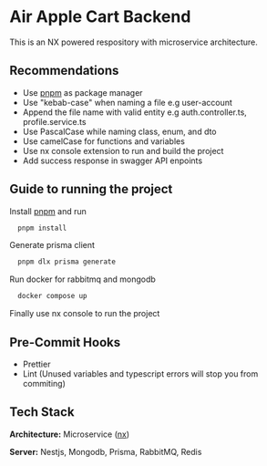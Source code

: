 # Air Apple Cart Backend

This is an NX powered respository with microservice architecture.

## Recommendations

- Use [pnpm](https://pnpm.io/installation) as package manager
- Use "kebab-case" when naming a file e.g user-account
- Append the file name with valid entity e.g auth.controller.ts, profile.service.ts
- Use PascalCase while naming class, enum, and dto
- Use camelCase for functions and variables
- Use nx console extension to run and build the project
- Add success response in swagger API enpoints

## Guide to running the project

Install [pnpm](https://pnpm.io/installation) and run

```bash
  pnpm install
```

Generate prisma client

```bash
  pnpm dlx prisma generate
```

Run docker for rabbitmq and mongodb

```bash
  docker compose up
```

Finally use nx console to run the project

## Pre-Commit Hooks

- Prettier
- Lint (Unused variables and typescript errors will stop you from commiting)

## Tech Stack

**Architecture:** Microservice ([nx](https://nx.dev))

**Server:** Nestjs, Mongodb, Prisma, RabbitMQ, Redis
